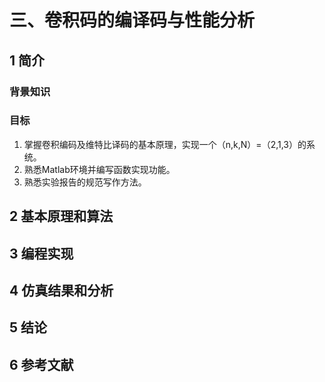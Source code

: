 # 三、卷积码的编译码与性能分析

## 1 简介

### 背景知识

### 目标

1. 掌握卷积编码及维特比译码的基本原理，实现一个（n,k,N）=（2,1,3）的系统。
2. 熟悉Matlab环境并编写函数实现功能。
3. 熟悉实验报告的规范写作方法。

## 2 基本原理和算法

## 3 编程实现

## 4 仿真结果和分析

## 5 结论

## 6 参考文献